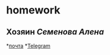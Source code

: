 # homework
## Хозяин _Семенова Алена_
*[почта](avsemenova@edu.hse.ru)
*[Telegram](https://t.me/АленаСеменова)
